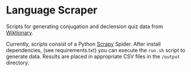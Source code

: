 # Language Scraper

Scripts for generating conjugation and declension quiz data from [Wiktionary](https://en.wiktionary.org/).

Currently, scripts consist of a Python [Scrapy](https://docs.scrapy.org/en/latest/index.html) Spider. After install dependencies, (see requirements.txt) you can execute the `run.sh` script to generate data. Results are placed in appropriate CSV files in the `/output` directory.
